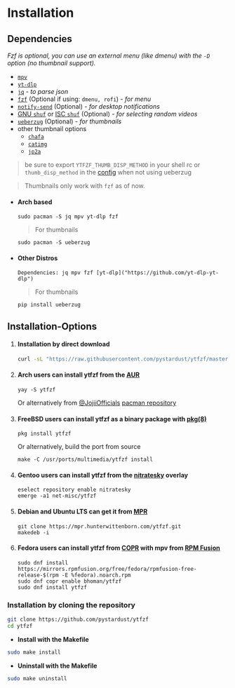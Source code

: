 # Installation

## Dependencies

_Fzf is optional, you can use an external menu (like dmenu) with the `-D` option (no thumbnail support)._

* [`mpv`](https://github.com/mpv-player/mpv)
* [`yt-dlp`](https://github.com/yt-dlp/yt-dlpl)
* [`jq`](https://github.com/stedolan/jq) - _to parse json_
* [`fzf`](https://github.com/junegunn/fzf) (Optional if using: `dmenu, rofi`) - _for menu_
* [`notify-send`](https://gitlab.gnome.org/GNOME/libnotify) (Optional) - _for desktop notifications_
* [GNU `shuf`](https://www.gnu.org/software/coreutils/manual/html_node/shuf-invocation.html) or [ISC `shuf`](https://github.com/ibara/shuf) (Optional) - _for selecting random videos_
* [`ueberzug`](https://github.com/seebye/ueberzug) (Optional) - _for thumbnails_
* other thumbnail options
    * [`chafa`](https://github.com/hpjansson/chafa)
    * [`catimg`](https://github.com/posva/catimg)
    * [`jp2a`](https://github.com/cslarsen/jp2a)
> be sure to export `YTFZF_THUMB_DISP_METHOD` in your shell rc or `thumb_disp_method` in the [config](conf.sh) when not using ueberzug

> Thumbnails only work with `fzf` as of now.

+ #### Arch based

	  sudo pacman -S jq mpv yt-dlp fzf

	> For thumbnails

	  sudo pacman -S ueberzug

+ #### Other Distros

	  Dependencies: jq mpv fzf [yt-dlp]("https://github.com/yt-dlp-yt-dlp")

	> For thumbnails

	  pip install ueberzug


## Installation-Options


1. #### Installation by direct download

	```sh
	curl -sL "https://raw.githubusercontent.com/pystardust/ytfzf/master/ytfzf" | sudo tee /usr/local/bin/ytfzf >/dev/null && sudo chmod 755 /usr/local/bin/ytfzf
	```

2. #### Arch users can install ytfzf from the [AUR](https://aur.archlinux.org/packages/ytfzf/)

	```
	yay -S ytfzf
	```
	
	Or alternatively from [@JojiiOfficials](https://github.com/JojiiOfficial) [pacman repository](https://repo.jojii.de)

3. #### FreeBSD users can install ytfzf as a binary package with [pkg(8)](https://www.freshports.org/multimedia/ytfzf/)

	```
	pkg install ytfzf
	```

	Or alternatively, build the port from source

	```
	make -C /usr/ports/multimedia/ytfzf install
	```

4. #### Gentoo users can install ytfzf from the [nitratesky](https://github.com/VTimofeenko/nitratesky) overlay

	```
	eselect repository enable nitratesky
	emerge -a1 net-misc/ytfzf
	```

5. #### Debian and Ubuntu LTS can get it from [MPR](https://mpr.hunterwittenborn.com/)
	
	```
	git clone https://mpr.hunterwittenborn.com/ytfzf.git
	makedeb -i
	```

6. #### Fedora users can install ytfzf from [COPR](https://copr.fedorainfracloud.org/coprs/bhoman/ytfzf/) with mpv from [RPM Fusion](https://rpmfusion.org/Configuration)

	```
	sudo dnf install https://mirrors.rpmfusion.org/free/fedora/rpmfusion-free-release-$(rpm -E %fedora).noarch.rpm
	sudo dnf copr enable bhoman/ytfzf
	sudo dnf install ytfzf
	```
	
### Installation by cloning the repository

```sh
git clone https://github.com/pystardust/ytfzf
cd ytfzf
```

+ **Install with the Makefile**

```sh
sudo make install
```

+ **Uninstall with the Makefile**

```sh
sudo make uninstall
```

